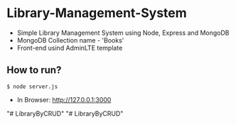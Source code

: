 # Library-Management-System

* Simple Library Management System using Node, Express and MongoDB
* MongoDB Collection name - 'Books'
* Front-end usind AdminLTE template

## How to run?
```
$ node server.js
```
* In Browser: http://127.0.0.1:3000

"# LibraryByCRUD" 
"# LibraryByCRUD" 
